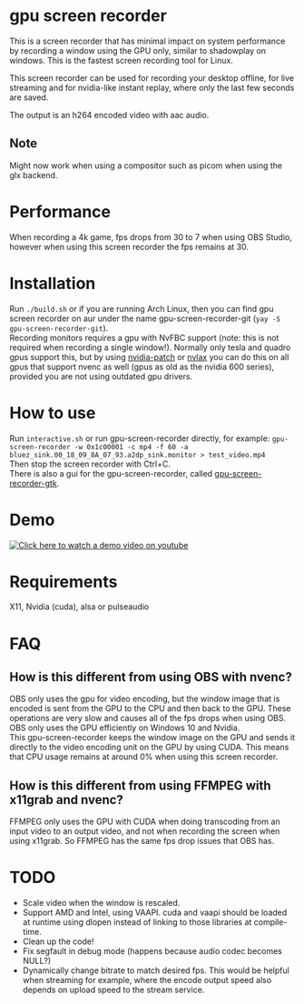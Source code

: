 # gpu screen recorder
This is a screen recorder that has minimal impact on system performance by recording a window using the GPU only,
similar to shadowplay on windows. This is the fastest screen recording tool for Linux.

This screen recorder can be used for recording your desktop offline, for live streaming and for nvidia-like instant replay,
where only the last few seconds are saved.

The output is an h264 encoded video with aac audio.

## Note
Might now work when using a compositor such as picom when using the glx backend.

# Performance
When recording a 4k game, fps drops from 30 to 7 when using OBS Studio, however when using this screen recorder
the fps remains at 30.

# Installation
Run `./build.sh` or if you are running Arch Linux, then you can find gpu screen recorder on aur under the name gpu-screen-recorder-git (`yay -S gpu-screen-recorder-git`).\
Recording monitors requires a gpu with NvFBC support (note: this is not required when recording a single window!). Normally only tesla and quadro gpus support this, but by using [nvidia-patch](https://github.com/keylase/nvidia-patch) or [nvlax](https://github.com/illnyang/nvlax) you can do this on all gpus that support nvenc as well (gpus as old as the nvidia 600 series), provided you are not using outdated gpu drivers.

# How to use
Run `interactive.sh` or run gpu-screen-recorder directly, for example: `gpu-screen-recorder -w 0x1c00001 -c mp4 -f 60 -a bluez_sink.00_18_09_8A_07_93.a2dp_sink.monitor > test_video.mp4`\
Then stop the screen recorder with Ctrl+C.\
There is also a gui for the gpu-screen-recorder, called [gpu-screen-recorder-gtk](https://git.dec05eba.com/gpu-screen-recorder-gtk/).

# Demo
[![Click here to watch a demo video on youtube](https://img.youtube.com/vi/n5tm0g01n6A/0.jpg)](https://www.youtube.com/watch?v=n5tm0g01n6A)

# Requirements
X11, Nvidia (cuda), alsa or pulseaudio

# FAQ
## How is this different from using OBS with nvenc?
OBS only uses the gpu for video encoding, but the window image that is encoded is sent from the GPU to the CPU and then back to the GPU. These operations are very slow and causes all of the fps drops when using OBS. OBS only uses the GPU efficiently on Windows 10 and Nvidia.\
This gpu-screen-recorder keeps the window image on the GPU and sends it directly to the video encoding unit on the GPU by using CUDA. This means that CPU usage remains at around 0% when using this screen recorder.
## How is this different from using FFMPEG with x11grab and nvenc?
FFMPEG only uses the GPU with CUDA when doing transcoding from an input video to an output video, and not when recording the screen when using x11grab. So FFMPEG has the same fps drop issues that OBS has.

# TODO
* Scale video when the window is rescaled.
* Support AMD and Intel, using VAAPI. cuda and vaapi should be loaded at runtime using dlopen instead of linking to those
libraries at compile-time.
* Clean up the code!
* Fix segfault in debug mode (happens because audio codec becomes NULL?)
* Dynamically change bitrate to match desired fps. This would be helpful when streaming for example, where the encode output speed also depends on upload speed to the stream service.
